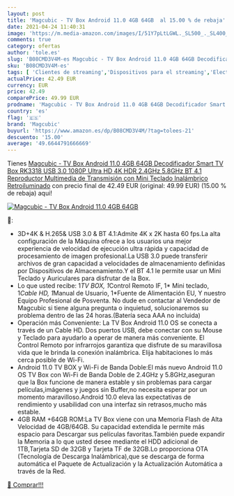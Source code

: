 ```yaml
---
layout: post
title: 'Magcubic - TV Box Android 11.0 4GB 64GB  al 15.00 % de rebaja'
date: 2021-04-24 11:40:31
image: 'https://m.media-amazon.com/images/I/51Y7pLtLGWL._SL500_._SL400_.jpg'
comments: true
category: ofertas
author: 'tole.es'
slug: 'B08CMD3V4M-es Magcubic - TV Box Android 11.0 4GB 64GB Decodificador...'
sku: 'B08CMD3V4M-es'
tags: [ 'Clientes de streaming','Dispositivos para el streaming','Electrónica','Equipos de audio y Hi-Fi','magcubic','smart','tv', ]
actualPrice: 42.49 EUR
currency: EUR
price: 42.49
comparePrice: 49.99 EUR
prodname: 'Magcubic - TV Box Android 11.0 4GB 64GB Decodificador Smart TV Box RK3318 USB 3.0 1080P Ultra HD 4K HDR 2.4GHz 5.8GHz BT 4.1 Reproductor Multimedia de Transmisión con Mini Teclado Inalámbrico Retroiluminado'
country: 'es'
flag: '🇪🇸'
brand: 'Magcubic'
buyurl: 'https://www.amazon.es/dp/B08CMD3V4M/?tag=tolees-21'
descuento: '15.00'
average: '49.6644791666669'
---
```


Tienes [Magcubic - TV Box Android 11.0 4GB 64GB Decodificador Smart TV Box RK3318 USB 3.0 1080P Ultra HD 4K HDR 2.4GHz 5.8GHz BT 4.1 Reproductor Multimedia de Transmisión con Mini Teclado Inalámbrico Retroiluminado](https://www.amazon.es/dp/B08CMD3V4M/?tag=tolees-21) con precio final de  42.49 EUR (original: 49.99 EUR) (15.00 %  de rebaja) aqui!

[![Magcubic - TV Box Android 11.0 4GB 64GB ](https://m.media-amazon.com/images/I/51Y7pLtLGWL._SL500_._SL400_.jpg)](https://www.amazon.es/dp/B08CMD3V4M/?tag=tolees-21)

🔎:

- 3D+4K & H.265& USB 3.0 & BT 4.1:Admite 4K x 2K hasta 60 fps.La alta configuración de la Máquina ofrece a los usuarios una mejor experiencia de velocidad de ejecución ultra rápida y capacidad de procesamiento de imagen profesional.La USB 3.0 puede transferir archivos de gran capacidad a velocidades de almacenamiento definidas por Dispositivos de Almacenamiento.Y el BT 4.1 le permite usar un Mini Teclado y Auriculares para disfrutar de la Box.
- Lo que usted recibe: 1*TV BOX, 1*Control Remoto IF, 1* Mini teclado, 1*Cable HD, 1*Manual de Usuario, 1*Fuente de Alimentación EU, Y nuestro Equipo Profesional de Posventa. No dude en contactar al Vendedor de Magcubic si tiene alguna pregunta o inquietud, solucionaremos su problema dentro de las 24 horas.(Batería seca AAA no incluida)
- Operación más Conveniente: La TV Box Android 11.0 OS se conecta a través de un Cable HD. Dos puertos USB, debe conectar con su Mouse y Teclado para ayudarlo a operar de manera más conveniente. El Control Remoto por infrarrojos garantiza que disfrute de su maravillosa vida que le brinda la conexión inalámbrica. Elija habitaciones lo más cerca posible de Wi-Fi.
- Android 11.0 TV BOX y Wi-Fi de Banda Doble:El más nuevo Android 11.0 OS TV Box con Wi-Fi de Banda Doble de 2.4GHz y 5.8GHz,aseguran que la Box funcione de manera estable y sin problemas para cargar películas,imágenes y juegos sin Buffer,no necesita esperar por un momento maravilloso.Android 10.0 eleva las expectativas de rendimiento y usabilidad con una interfaz sin retrasos,mucho más estable.
- 4GB RAM +64GB ROM:La TV Box viene con una Memoria Flash de Alta Velocidad de 4GB/64GB. Su capacidad extendida le permite más espacio para Descargar sus películas favoritas.También puede expandir la Memoria a lo que usted desee mediante el HDD adicional de 1TB,Tarjeta SD de 32GB y Tarjeta TF de 32GB.Lo proporciona OTA (Tecnología de Descarga Inalámbrica),que se descarga de forma automática el Paquete de Actualización y la Actualización Automática a través de la Red.

[🛒 Comprar!!!](https://www.amazon.es/dp/B08CMD3V4M/?tag=tolees-21)
